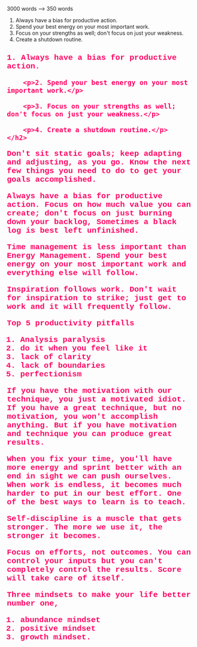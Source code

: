 3000 words --> 350 words


1. Always have a bias for productive action.
2. Spend your best energy on your most important work.
3. Focus on your strengths as well; don't focus on just your weakness.
4. Create a shutdown routine.



<html>
	<h2 style="font-family:courier;color:#FF0064">
		<p>1. Always have a bias for productive action.</p>
		
		<p>2. Spend your best energy on your most important work.</p>
		
		<p>3. Focus on your strengths as well; don't focus on just your weakness.</p>
		
		<p>4. Create a shutdown routine.</p>
	</h2>
 </html>



Don't sit static goals; keep adapting and adjusting, as you go. Know the next few things you need to do to get your goals accomplished.


Always have a bias for productive action. Focus on how much value you can create; don't focus on just burning down your backlog,  Sometimes a black log is best left unfinished.

Time management is less important than Energy Management. Spend your best energy on your most important work and everything else will follow.

Inspiration follows work. Don't wait for inspiration to strike; just get to work and it will frequently follow.





Top 5 productivity pitfalls
1. Analysis paralysis 
2. do it when you feel like it
3. lack of clarity
4. lack of boundaries
5. perfectionism

If you have the motivation with our technique, you just a motivated idiot. If you have a great technique, but no motivation, you won't accomplish anything. But if you have motivation and technique you can produce great results. 

When you fix your time, you'll have more energy and sprint better with an end in sight we can push ourselves. When work is endless, it becomes much harder to put in our best effort. One of the best ways to learn is to teach. 

Self-discipline is a muscle that gets stronger. The more we use it, the stronger it becomes.

Focus on efforts, not outcomes. You can control your inputs but you can't completely control the results. Score will take care of itself.





Three mindsets to make your life better number one, 
1. abundance mindset
2. positive mindset
3. growth mindset.